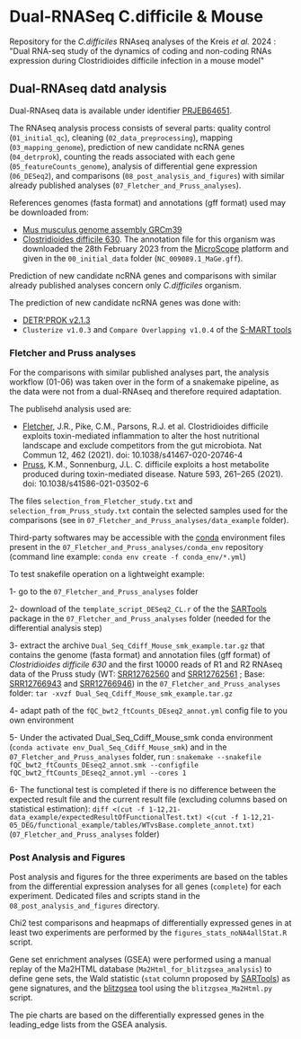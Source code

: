 # Dual-RNASeq C.difficile & Mouse

Repository for the _C.difficiles_ RNAseq analyses of the Kreis _et al._ 2024 : "Dual RNA-seq study of the dynamics of coding and non-coding RNAs expression during Clostridioides difficile infection in a mouse model"

## Dual-RNAseq datd analysis

Dual-RNAseq data is available under identifier [PRJEB64651](https://www.ebi.ac.uk/ena/browser/view/PRJEB64651).

The RNAseq analysis process consists of several parts: quality control (`01_initial_qc`), cleaning (`02_data_preprocessing`), mapping (`03_mapping_genome`), prediction of new candidate ncRNA genes (`04_detrprok`), counting the reads associated with each gene (`05_featureCounts_genome`), analysis of differential gene expression (`06_DESeq2`), and comparisons (`08_post_analysis_and_figures`) with similar already published analyses (`07_Fletcher_and_Pruss_analyses`).

References genomes (fasta format) and annotations (gff format) used may be downloaded from:
- [Mus musculus genome assembly GRCm39](https://www.ncbi.nlm.nih.gov/datasets/genome/GCF_000001635.27)
- [Clostridioides difficile 630](https://www.ncbi.nlm.nih.gov/datasets/genome/GCF_000009205.2). The annotation file for this organism was downloaded the 28th February 2023 from the [MicroScope](http://www.genoscope.cns.fr/agc/microscope) platform and given in the `00_initial_data` folder (`NC_009089.1_MaGe.gff`).

Prediction of new candidate ncRNA genes and comparisons with similar already published analyses concern only _C.difficiles_ organism.

The prediction of new candidate ncRNA genes was done with:
- [DETR'PROK v2.1.3](http://rssf.i2bc.paris-saclay.fr/Software/detrprok.php)
- `Clusterize v1.0.3` and `Compare Overlapping v1.0.4` of the [S-MART tools](https://urgi.versailles.inrae.fr/Tools/S-Mart)

### Fletcher and Pruss analyses

For the comparisons with similar published analyses part, the analysis workflow (01-06) was taken over in the form of a snakemake pipeline, as the data were not from a dual-RNAseq and therefore required adaptation. 

The publisehd analysis used are:

- [Fletcher](https://doi.org/10.1038/s41467-020-20746-4), J.R., Pike, C.M., Parsons, R.J. et al. Clostridioides difficile exploits toxin-mediated inflammation to alter the host nutritional landscape and exclude competitors from the gut microbiota. Nat Commun 12, 462 (2021). doi: 10.1038/s41467-020-20746-4
- [Pruss](https://doi.org/10.1038/s41586-021-03502-6), K.M., Sonnenburg, J.L. C. difficile exploits a host metabolite produced during toxin-mediated disease. Nature 593, 261–265 (2021). doi: 10.1038/s41586-021-03502-6

The files `selection_from_Fletcher_study.txt` and `selection_from_Pruss_study.txt` contain the selected samples used for the comparisons (see in `07_Fletcher_and_Pruss_analyses/data_example` folder).

Third-party softwares may be accessible with the [conda](https://docs.conda.io/en/latest/) environment files present in the `07_Fletcher_and_Pruss_analyses/conda_env` repository (command line example: `conda env create -f conda_env/*.yml`)

To test snakefile operation on a lightweight example:

1- go to the `07_Fletcher_and_Pruss_analyses` folder

2- download of the `template_script_DESeq2_CL.r` of the the [SARTools](https://github.com/PF2-pasteur-fr/SARTools) package in the `07_Fletcher_and_Pruss_analyses` folder (needed for the differential analysis step)

3- extract the archive `Dual_Seq_Cdiff_Mouse_smk_example.tar.gz` that contains the genome (fasta format) and annotation files (gff format) of _Clostridioides difficile 630_ and the first 10000 reads of R1 and R2 RNAseq data of the Pruss study (WT: [SRR12762560](https://www.ebi.ac.uk/ena/browser/view/SRR12762560) and [SRR12762561](https://www.ebi.ac.uk/ena/browser/view/SRR12762561) ; Base: [SRR12766943](https://www.ebi.ac.uk/ena/browser/view/SRR12766943) and [SRR12766946](https://www.ebi.ac.uk/ena/browser/view/SRR12766946)) in the `07_Fletcher_and_Pruss_analyses` folder: `tar -xvzf Dual_Seq_Cdiff_Mouse_smk_example.tar.gz`

4- adapt path of the `fQC_bwt2_ftCounts_DEseq2_annot.yml` config file to you own environment

5- Under the activated Dual_Seq_Cdiff_Mouse_smk conda environment (`conda activate env_Dual_Seq_Cdiff_Mouse_smk`) and in the `07_Fletcher_and_Pruss_analyses` folder, run : `snakemake --snakefile fQC_bwt2_ftCounts_DEseq2_annot.smk --configfile fQC_bwt2_ftCounts_DEseq2_annot.yml --cores 1`

6- The functional test is completed if there is no difference between the expected result file and the current result file (excluding columns based on statistical estimation): `diff <(cut -f 1-12,21- data_example/expectedResultOfFunctionalTest.txt) <(cut -f 1-12,21- 05_DEG/functional_example/tables/WTvsBase.complete_annot.txt)` (`07_Fletcher_and_Pruss_analyses` folder)

### Post Analysis and Figures

Post analysis and figures for the three experiments are based on the tables from the differential expression analyses for all genes (`complete`) for each experiment. Dedicated files and scripts stand in the `08_post_analysis_and_figures` directory.

Chi2 test comparisons and heapmaps of differentially expressed genes in at least two experiments are performed by the `figures_stats_noNA4allStat.R` script. 

Gene set enrichment analyses (GSEA) were performed using a manual replay of the Ma2HTML database (`Ma2Html_for_blitzgsea_analysis`) to define gene sets, the Wald statistic (`stat` column proposed by [SARTools](https://github.com/PF2-pasteur-fr/SARTools)) as gene signatures, and the [blitzgsea](https://github.com/MaayanLab/blitzgsea/) tool using the `blitzgsea_Ma2Html.py` script. 

The pie charts are based on the differentially expressed genes in the leading_edge lists from the GSEA analysis.



